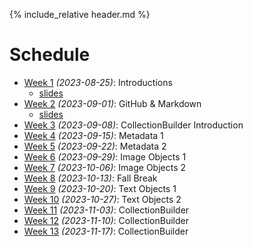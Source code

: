 [witten]: http://kg6ek7cq2b.search.serialssolutions.com/?V=1.0&L=KG6EK7CQ2B&S=JCs&C=TC0000298940&T=marc  "Witten, et al. in IUCAT"
[cb]: https://collectionbuilder.github.io "Collection Builder Home"
[omekanet]: https://omeka.net/ "Omeka hosted service"
[omekaorg]: https://omeka.org/ "Omeka Home"
{% include_relative header.md %}

# Schedule
* [Week 1](week01.md) _(2023-08-25)_: Introductions
	- [slides](https://ella.sice.indiana.edu/~jawalsh/z652_slides/week01.html)
* [Week 2](week02.md) _(2023-09-01)_: GitHub & Markdown 
	- [slides](https://ella.sice.indiana.edu/~jawalsh/z652_slides/week02.html)
* [Week 3](week03.md) _(2023-09-08)_: CollectionBuilder Introduction
* [Week 4](week04.md) _(2023-09-15)_: Metadata 1 <!-- AW -->
	<!--- [slides](https://ella.sice.indiana.edu/~jawalsh/z652_slides/week04.html)-->
* [Week 5](week05.md) _(2023-09-22)_: Metadata 2 <!-- AW -->
	<!--- [slides](https://ella.sice.indiana.edu/~jawalsh/z652_slides/week05.html)-->
* [Week 6](week06.md) _(2023-09-29)_: Image Objects 1
* [Week 7](week07.md) _(2023-10-06)_: Image Objects 2
* [Week 8](week08.md) _(2023-10-13)_: Fall Break
* [Week 9](week09.md) _(2023-10-20)_: Text Objects 1 <!-- AW -->
* [Week 10](week10.md) _(2023-10-27)_: Text Objects 2
* [Week 11](week11.md) _(2023-11-03)_: CollectionBuilder
* [Week 12](week12.md) _(2023-11-10)_: CollectionBuilder
* [Week 13](week13.md) _(2023-11-17)_: CollectionBuilder
<!--	- [slides](https://docs.google.com/presentation/d/1KRezfqcwiGF-El9DrGCmBEJzxrkhSHDwzPGZdHWi87U/edit?usp=sharing) -->
<!--    - [slides](https://docs.google.com/presentation/d/1lZgy5000Hr9wlE0sfyeLTN1k_fmMKrR4RzxOzhROxa0/edit?usp=sharing) -->
<!--
Week 1 (2023-08-25): Introductions
Week 2 (2023-09-01): GitHub & Markdown
Week 3 (2023-09-08): CollectionBuilder Introduction
Week 4 (2023-09-15): Metadata 1 (AW)
Week 5 (2023-09-22): Metadata 2 (AW)
Week 6 (2023-09-29): Image Objects 1
Week 7 (2023-10-06): Image Objects 2
Week 8 (2023-10-13): Fall Break
Week 9 (2023-10-20): Text Objects 1 (AW)
Week 10 (2023-10-27): Text Objects 2
Week 11 (2023-11-03): CollectionBuilder
Week 12 (2023-11-10): CollectionBuilder
Week 13 (2023-11-17): CollectionBuilder
-->
